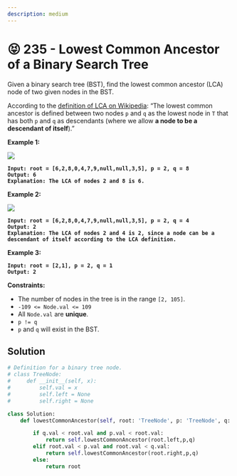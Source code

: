 ```yaml
---
description: medium
---
```


# 😝 235 - Lowest Common Ancestor of a Binary Search Tree

Given a binary search tree (BST), find the lowest common ancestor (LCA) node of two given nodes in the BST.

According to the [definition of LCA on Wikipedia](https://en.wikipedia.org/wiki/Lowest\_common\_ancestor): “The lowest common ancestor is defined between two nodes `p` and `q` as the lowest node in `T` that has both `p` and `q` as descendants (where we allow **a node to be a descendant of itself**).”

&#x20;

**Example 1:**

![](https://assets.leetcode.com/uploads/2018/12/14/binarysearchtree\_improved.png)

<pre><code><strong>Input: root = [6,2,8,0,4,7,9,null,null,3,5], p = 2, q = 8
</strong><strong>Output: 6
</strong><strong>Explanation: The LCA of nodes 2 and 8 is 6.
</strong></code></pre>

**Example 2:**

![](https://assets.leetcode.com/uploads/2018/12/14/binarysearchtree\_improved.png)

<pre><code><strong>Input: root = [6,2,8,0,4,7,9,null,null,3,5], p = 2, q = 4
</strong><strong>Output: 2
</strong><strong>Explanation: The LCA of nodes 2 and 4 is 2, since a node can be a descendant of itself according to the LCA definition.
</strong></code></pre>

**Example 3:**

<pre><code><strong>Input: root = [2,1], p = 2, q = 1
</strong><strong>Output: 2
</strong></code></pre>

&#x20;

**Constraints:**

* The number of nodes in the tree is in the range `[2, 105]`.
* `-109 <= Node.val <= 109`
* All `Node.val` are **unique**.
* `p != q`
* `p` and `q` will exist in the BST.

## Solution

```python
# Definition for a binary tree node.
# class TreeNode:
#     def __init__(self, x):
#         self.val = x
#         self.left = None
#         self.right = None

class Solution:
    def lowestCommonAncestor(self, root: 'TreeNode', p: 'TreeNode', q: 'TreeNode') -> 'TreeNode':

        if q.val < root.val and p.val < root.val:
            return self.lowestCommonAncestor(root.left,p,q)
        elif root.val < p.val and root.val < q.val:
            return self.lowestCommonAncestor(root.right,p,q)
        else:
            return root
        
```
